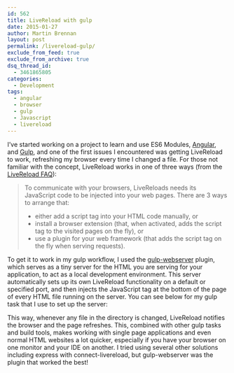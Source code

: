 ```yaml
---
id: 562
title: LiveReload with gulp
date: 2015-01-27
author: Martin Brennan
layout: post
permalink: /livereload-gulp/
exclude_from_feed: true
exclude_from_archive: true
dsq_thread_id:
  - 3461865805
categories:
  - Development
tags:
  - angular
  - browser
  - gulp
  - Javascript
  - livereload
---
```

I’ve started working on a project to learn and use ES6 Modules, [Angular](http://angularjs.org), and [Gulp](http://gulpjs.com/), and one of the first issues I encountered was getting LiveReload to work, refreshing my browser every time I changed a file. For those not familiar with the concept, LiveReload works in one of three ways (from the [LiveReload FAQ](http://feedback.livereload.com/knowledgebase/articles/87979-how-do-i-choose-the-best-integration-method)):

> To communicate with your browsers, LiveReloads needs its JavaScript code to be injected into your web pages. There are 3 ways to arrange that:
>
>   * either add a script tag into your HTML code manually, or
>   * install a browser extension (that, when activated, adds the script tag to the visited pages on the fly), or
>   * use a plugin for your web framework (that adds the script tag on the fly when serving requests).

<!--more-->

To get it to work in my gulp workflow, I used the [gulp-webserver](https://github.com/schickling/gulp-webserver) plugin, which serves as a tiny server for the HTML you are serving for your application, to act as a local development environment. This server automatically sets up its own LiveReload functionality on a default or specified port, and then injects the JavaScript tag at the bottom of the page of every HTML file running on the server. You can see below for my gulp task that I use to set up the server:



This way, whenever any file in the directory is changed, LiveReload notifies the browser and the page refreshes. This, combined with other gulp tasks and build tools, makes working with single page applications and even normal HTML websites a lot quicker, especially if you have your browser on one monitor and your IDE on another. I tried using several other solutions including express with connect-livereload, but gulp-webserver was the plugin that worked the best!
